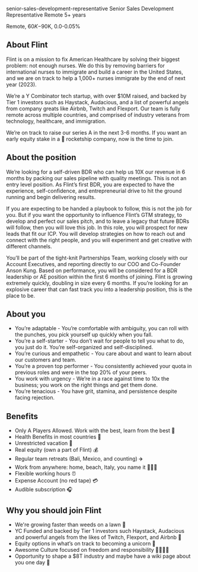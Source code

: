 senior-sales-development-representative
Senior Sales Development Representative
Remote
5+ years


Remote, $60K-$90K, 0.0-0.05%


## About Flint

Flint is on a mission to fix American Healthcare by solving their biggest problem: not enough nurses. We do this by removing barriers for international nurses to immigrate and build a career in the United States, and we are on track to help a 1,000+ nurses immigrate by the end of next year (2023).

We’re a Y Combinator tech startup, with over $10M raised, and backed by Tier 1 investors such as Haystack, Audacious, and a list of powerful angels from company greats like Airbnb, Twitch and Flexport. Our team is fully remote across multiple countries, and comprised of industry veterans from technology, healthcare, and immigration.

We’re on track to raise our series A in the next 3-6 months. If you want an early equity stake in a 🚀 rocketship company, now is the time to join.


## About the position
We’re looking for a self-driven BDR who can help us 10X our revenue in 6 months by packing our sales pipeline with quality meetings. This is not an entry level position. As Flint’s first BDR, you are expected to have the experience, self-confidence, and entrepreneurial drive to hit the ground running and begin delivering results.

If you are expecting to be handed a playbook to follow, this is not the job for you. But if you want the opportunity to influence Flint’s GTM strategy, to develop and perfect our sales pitch, and to leave a legacy that future BDRs will follow, then you will love this job. In this role, you will prospect for new leads that fit our ICP. You will develop strategies on how to reach out and connect with the right people, and you will experiment and get creative with different channels.

You’ll be part of the tight-knit Partnerships Team, working closely with our Account Executives, and reporting directly to our COO and Co-Founder Anson Kung. Based on performance, you will be considered for a BDR leadership or AE position within the first 6 months of joining. Flint is growing extremely quickly, doubling in size every 6 months. If you’re looking for an explosive career that can fast track you into a leadership position, this is the place to be.

## About you
- You’re adaptable - You’re comfortable with ambiguity, you can roll with the punches, you pick yourself up quickly when you fall.
- You’re a self-starter - You don’t wait for people to tell you what to do, you just do it. You’re self-organized and self-disciplined.
- You’re curious and empathetic - You care about and want to learn about our customers and team.
- You’re a proven top performer - You consistently achieved your quota in previous roles and were in the top 20% of your peers.
- You work with urgency - We’re in a race against time to 10x the business; you work on the right things and get them done.
- You’re tenacious -  You have grit, stamina, and persistence despite facing rejection.

## Benefits
- Only A Players Allowed. Work with the best, learn from the best 🥇
- Health Benefits in most countries 🏥
- Unrestricted vacation 🌴
- Real equity (own a part of Flint) 💰
- Regular team retreats (Bali, Mexico, and counting) ✈️
- Work from anywhere: home, beach, Italy, you name it 👩🏽‍💻
- Flexible working hours ⏰
- Expense Account (no red tape) 💳
- Audible subscription 🎧

## Why you should join Flint
- We're growing faster than weeds on a lawn 🌱
- YC Funded and backed by Tier 1 investors such Haystack, Audacious and powerful angels from the likes of Twitch, Flexport, and Airbnb 💸
- Equity options in what’s on track to becoming a unicorn 🦄
- Awesome Culture focused on freedom and responsibility 👨‍👩‍👧‍👦
- Opportunity to shape a $8T industry and maybe have a wiki page about you one day 📜